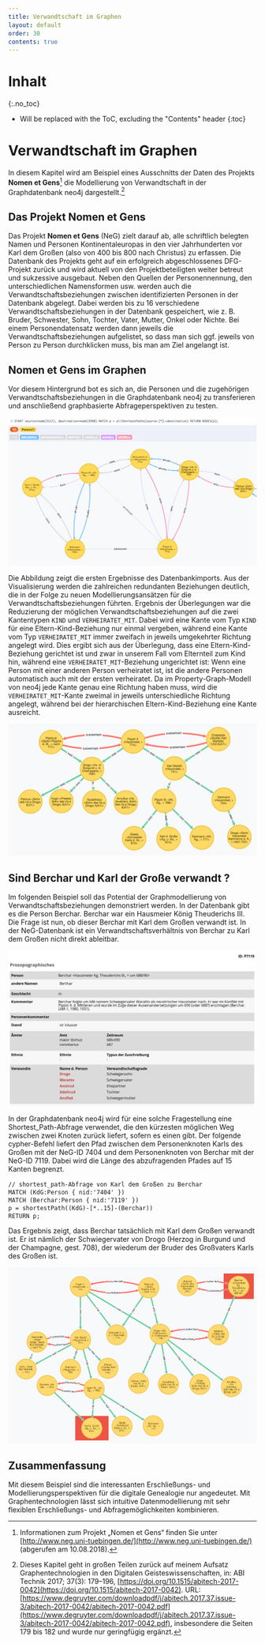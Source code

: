 ```yaml
---
title: Verwandtschaft im Graphen
layout: default
order: 30
contents: true
---
```


# Inhalt
{:.no_toc}

* Will be replaced with the ToC, excluding the "Contents" header
{:toc}

# Verwandtschaft im Graphen

In diesem Kapitel wird am Beispiel eines Ausschnitts der Daten des Projekts __Nomen et Gens__[^cca7] die Modellierung von Verwandtschaft in der Graphdatenbank neo4j dargestellt.[^a768]

## Das Projekt Nomen et Gens

Das Projekt __Nomen et Gens__ (NeG) zielt darauf ab, alle schriftlich belegten Namen und Personen Kontinentaleuropas in den vier Jahrhunderten vor Karl dem Großen (also von 400 bis 800 nach Christus) zu erfassen. Die Datenbank des Projekts geht auf ein erfolgreich abgeschlossenes DFG-Projekt zurück und wird aktuell von den Projektbeteiligten weiter betreut und sukzessive ausgebaut.  Neben den Quellen der Personennennung, den unterschiedlichen Namensformen usw. werden auch die Verwandtschaftsbeziehungen zwischen identifizierten Personen in der Datenbank abgelegt. Dabei werden bis zu 16 verschiedene Verwandtschaftsbeziehungen in der Datenbank gespeichert, wie z. B. Bruder, Schwester, Sohn, Tochter, Vater, Mutter, Onkel oder Nichte. Bei einem Personendatensatz werden dann jeweils die Verwandtschaftsbeziehungen aufgelistet, so dass man sich ggf. jeweils von Person zu Person durchklicken muss, bis man am Ziel angelangt ist.

## Nomen et Gens im Graphen

Vor diesem Hintergrund bot es sich an, die Personen und die zugehörigen Verwandtschaftsbeziehungen in die Graphdatenbank neo4j zu transferieren und anschließend graphbasierte Abfrageperspektiven zu testen.

![Erste Importergebnisse](Bilder/NeG/020-Verwandschaften.jpg)

Die Abbildung zeigt die ersten Ergebnisse des Datenbankimports. Aus der Visualisierung werden die zahlreichen redundanten Beziehungen deutlich, die in der Folge zu neuen Modellierungsansätzen für die Verwandtschaftsbeziehungen führten. Ergebnis der Überlegungen war die Reduzierung der möglichen Verwandtschaftsbeziehungen auf die zwei Kantentypen `KIND` und `VERHEIRATET_MIT`. Dabei wird eine Kante vom Typ `KIND` für eine Eltern-Kind-Beziehung nur einmal vergeben, während eine Kante vom Typ `VERHEIRATET_MIT` immer zweifach in jeweils umgekehrter Richtung angelegt wird. Dies ergibt sich aus der Überlegung, dass eine Eltern-Kind-Beziehung gerichtet ist und zwar in unserem Fall vom Elternteil zum Kind hin, während eine `VERHEIRATET_MIT`-Beziehung ungerichtet ist: Wenn eine Person mit einer anderen Person verheiratet ist, ist die andere Personen automatisch auch mit der ersten verheiratet. Da im Property-Graph-Modell von neo4j jede Kante genau eine Richtung haben muss, wird die `VERHEIRATET_MIT`-Kante zweimal in jeweils unterschiedliche Richtung angelegt, während bei der hierarchischen Eltern-Kind-Beziehung eine Kante ausreicht.

![Die Urenkel Pippins](Bilder/NeG/030-Urenkel-Pippins.jpg)

## Sind Berchar und Karl der Große verwandt ?

Im folgenden Beispiel soll das Potential der Graphmodellierung von Verwandtschaftsbeziehungen demonstriert werden. In der Datenbank gibt es die Person Berchar. Berchar war ein Hausmeier König Theuderichs III. Die Frage ist nun, ob dieser Berchar mit Karl dem Großen verwandt ist. In der NeG-Datenbank ist ein Verwandtschaftsverhältnis von Berchar zu Karl dem Großen nicht direkt ableitbar.

![Berchar in der Nomen-et-Gens-Datenbank](Bilder/NeG/040-Berchar-DB-Eintrag.jpg)

In der Graphdatenbank neo4j wird für eine solche Fragestellung eine Shortest_Path-Abfrage verwendet, die den kürzesten möglichen Weg zwischen zwei Knoten zurück liefert, sofern es einen gibt. Der folgende cypher-Befehl liefert den Pfad zwischen dem Personenknoten Karls des Großen mit der NeG-ID 7404 und dem Personenknoten von Berchar mit der NeG-ID 7119. Dabei wird die Länge des abzufragenden Pfades auf 15 Kanten begrenzt.

~~~cypher
// shortest_path-Abfrage von Karl dem Großen zu Berchar
MATCH (KdG:Person { nid:'7404' })
MATCH (Berchar:Person { nid:'7119' })
p = shortestPath((KdG)-[*..15]-(Berchar))
RETURN p;
~~~

Das Ergebnis zeigt, dass Berchar tatsächlich mit Karl dem Großen verwandt ist. Er ist nämlich der Schwiegervater von Drogo (Herzog in Burgund und der Champagne, gest. 708), der wiederum der Bruder des Großvaters Karls des Großen ist.

![Der kürzeste Pfad (shortestPath) von Karl zu Berchar.](Bilder/NeG/050-Berchar-Karl-shortestpath.jpg)

## Zusammenfassung

Mit diesem Beispiel sind die interessanten Erschließungs- und Modellierungsperspektiven für die digitale Genealogie nur angedeutet. Mit Graphentechnologien lässt sich intuitive Datenmodellierung mit sehr flexiblen Erschließungs- und Abfragemöglichkeiten kombinieren. 


[^a768]: Dieses Kapitel geht in großen Teilen zurück auf meinem Aufsatz Graphentechnologien in den Digitalen Geisteswissenschaften, in: ABI Technik 2017; 37(3): 179–196, [https://doi.org/10.1515/abitech-2017-0042](https://doi.org/10.1515/abitech-2017-0042). URL: [https://www.degruyter.com/downloadpdf/j/abitech.2017.37.issue-3/abitech-2017-0042/abitech-2017-0042.pdf](https://www.degruyter.com/downloadpdf/j/abitech.2017.37.issue-3/abitech-2017-0042/abitech-2017-0042.pdf), insbesondere die Seiten 179 bis 182 und wurde nur geringfügig ergänzt.

[^cca7]: Informationen zum Projekt „Nomen et Gens“ finden Sie unter [http://www.neg.uni-tuebingen.de/](http://www.neg.uni-tuebingen.de/) (abgerufen am 10.08.2018).
